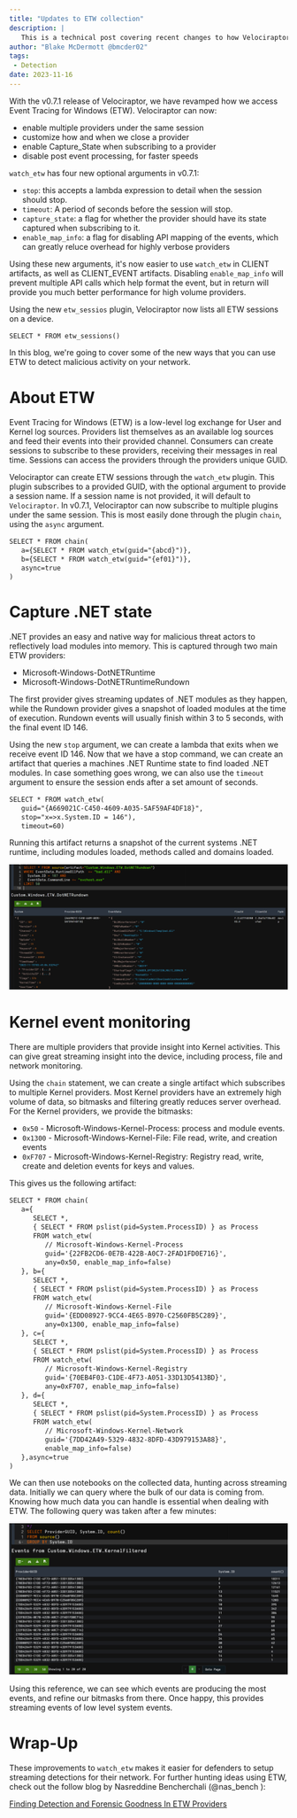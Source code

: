 ```yaml
---
title: "Updates to ETW collection"
description: |
   This is a technical post covering recent changes to how Velociraptor accesses Event Tracing for Windows.
author: "Blake McDermott @bmcder02"
tags:
 - Detection
date: 2023-11-16
---
```

With the v0.7.1 release of Velociraptor, we have revamped how we access Event Tracing for Windows (ETW). Velociraptor can now:

- enable multiple providers under the same session
- customize how and when we close a provider
- enable Capture_State when subscribing to a provider
- disable post event processing, for faster speeds

`watch_etw` has four new optional arguments in v0.7.1:
- `stop`: this accepts a lambda expression to detail when the session should stop. 
- `timeout`: A period of seconds before the session will stop. 
- `capture_state`: a flag for whether the provider should have its state captured when subscribing to it. 
- `enable_map_info`: a flag for disabling API mapping of the events, which can greatly reluce overhead for highly verbose providers

Using these new arguments, it's now easier to use `watch_etw` in CLIENT artifacts, as well as CLIENT_EVENT artifacts. Disabling `enable_map_info` will prevent multiple API calls which help format the event, but in return will provide you much better performance for high volume providers.

Using the new `etw_sessios` plugin, Velociraptor now lists all ETW sessions on a device. 

```vql
SELECT * FROM etw_sessions()
```


In this blog, we're going to cover some of the new ways that you can use ETW to detect malicious activity on your network.

# About ETW

Event Tracing for Windows (ETW) is a low-level log exchange for User and Kernel log sources. Providers list themselves as an available log sources and feed their events into their provided channel. Consumers can create sessions to subscribe to these providers, receiving their messages in real time. Sessions can access the providers through the providers unique GUID.

Velociraptor can create ETW sessions through the `watch_etw` plugin. This plugin subscribes to a provided GUID, with the optional argument to provide a session name. If a session name is not provided, it will default to `Velociraptor`. In v0.7.1, Velociraptor can now subscribe to multiple plugins under the same session. This is most easily done through the plugin `chain`, using the `async` argument. 

```vql
SELECT * FROM chain(
   a={SELECT * FROM watch_etw(guid="{abcd}")},
   b={SELECT * FROM watch_etw(guid="{ef01}")},
   async=true
)
``` 


# Capture .NET state

.NET provides an easy and native way for malicious threat actors to reflectively load modules into memory. This is captured through two main ETW providers:

- Microsoft-Windows-DotNETRuntime
- Microsoft-Windows-DotNETRuntimeRundown

The first provider gives streaming updates of .NET modules as they happen, while the Rundown provider gives a snapshot of loaded modules at the time of execution. Rundown events will usually finish within 3 to 5 seconds, with the final event ID 146.

Using the new `stop` argument, we can create a lambda that exits when we receive event ID 146. Now that we have a stop command, we can create an artifact that queries a machines .NET Runtime state to find loaded .NET modules. In case something goes wrong, we can also use the `timeout` argument to ensure the session ends after a set amount of seconds. 

```vql
SELECT * FROM watch_etw(
   guid="{A669021C-C450-4609-A035-5AF59AF4DF18}",
   stop="x=>x.System.ID = 146"),
   timeout=60)
```

Running this artifact returns a snapshot of the current systems .NET runtime, including modules loaded, methods called and domains loaded. 

![](images/bad_dll.png)

# Kernel event monitoring

There are multiple providers that provide insight into Kernel activities. This can give great streaming insight into the device, including process, file and network monitoring. 

Using the `chain` statement, we can create a single artifact which subscribes to multiple Kernel providers. Most Kernel providers have an extremely high volume of data, so bitmasks and filtering greatly reduces server overhead. For the Kernel providers, we provide the bitmasks:

- `0x50` - Microsoft-Windows-Kernel-Process: process and module events. 
- `0x1300` - Microsoft-Windows-Kernel-File: File read, write, and creation events
- `0xF707` - Microsoft-Windows-Kernel-Registry: Registry read, write, create and deletion events for keys and values. 

This gives us the following artifact:

```vql
SELECT * FROM chain(
   a={     
      SELECT *, 
      { SELECT * FROM pslist(pid=System.ProcessID) } as Process 
      FROM watch_etw(
         // Microsoft-Windows-Kernel-Process
         guid='{22FB2CD6-0E7B-422B-A0C7-2FAD1FD0E716}', 
         any=0x50, enable_map_info=false)
   }, b={  
      SELECT *,
      { SELECT * FROM pslist(pid=System.ProcessID) } as Process 
      FROM watch_etw(
         // Microsoft-Windows-Kernel-File
         guid='{EDD08927-9CC4-4E65-B970-C2560FB5C289}',
         any=0x1300, enable_map_info=false)
   }, c={  
      SELECT *,
      { SELECT * FROM pslist(pid=System.ProcessID) } as Process 
      FROM watch_etw(
         // Microsoft-Windows-Kernel-Registry
         guid='{70EB4F03-C1DE-4F73-A051-33D13D5413BD}', 
         any=0xF707, enable_map_info=false)
   }, d={             
      SELECT *,
      { SELECT * FROM pslist(pid=System.ProcessID) } as Process 
      FROM watch_etw(
         // Microsoft-Windows-Kernel-Network
         guid='{7DD42A49-5329-4832-8DFD-43D979153A88}', 
         enable_map_info=false)
   },async=true
)
```

We can then use notebooks on the collected data, hunting across streaming data. Initially we can query where the bulk of our data is coming from. Knowing how much data you can handle is essential when dealing with ETW. The following query was taken after a few minutes: 

![](images/EventCount.png)

Using this reference, we can see which events are producing the most events, and refine our bitmasks from there. Once happy, this provides streaming events of low level system events. 

# Wrap-Up

These improvements to `watch_etw` makes it easier for defenders to setup streaming detections for their network. For further hunting ideas using ETW, check out the follow blog by Nasreddine Bencherchali (@nas_bench        ):

[Finding Detection and Forensic Goodness In ETW Providers](https://nasbench.medium.com/finding-detection-and-forensic-goodness-in-etw-providers-7c7a2b5b5f4f)
